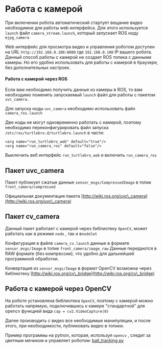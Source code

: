 # Работа с камерой

При включении робота автоматический стартует вещание видео необходимое для работы web интерфейса. Для этого используется `launch` файл `camera_stream.launch`, который запускает ROS ноду `mjpg_camera`

Web интерфейс для просмотра видео и управления роботом доступен на URL `http://192.168.0.100:8080` где `192.168.0.100` IP вашего робота. Данный способ работы с камерой не создает ROS топика с данными камеры. Но его удобно использовать для работы с камерой в браузере, без дополнительных настроек.

#### Работа с камерой через ROS

Если вам необходимо получить данные из камеры в ROS, то вам необходимо поменять запускаемый `launch` файл для работы с пакетом `uvc_camera.`

Для запуска ноды `uvc_camera` необходимо использовать файл `camera_ros.launch`

Две ноды не могут одновременно работать с камерой, поэтому необходимо переконфигурировать файл запуска `/etc/ros/turtlebro.d/turtlebro.launch` в части:

```
<arg name="run_turtlebro_web" default="true"/>
<arg name="run_camera_ros" default="false"/>
```

Выключить веб интерфейс `run_turtlebro_web` и включить `run_camera_ros`

## Пакет uvc\_camera

Пакет публикует сжатые данные `sensor_msgs/CompressedImage` в топик `front_camera/compressed`

Официальная документация пакета [http://wiki.ros.org/uvc\_camera](http://wiki.ros.org/uvc\_camera)

## Пакет cv\_camera

Данный пакет работает с камерой через библиотеку `ОpenCV`, может работать как в режиме `node` , так и в`nodelet`

Конфигурация в файле `camera_cv.launch` данные в формате `sensor_msgs/Image` в топик `front_camera/image_raw` Данные передаются в RAW формате (без компрессии), что удобно для дальнейшей программной обработки.

Конвертация из `sensor_msgs/Image` в формат OpenCV возможна через библиотеку [http://wiki.ros.org/cv\_bridge](http://wiki.ros.org/cv\_bridge)

## Работа с камерой через OpenCV

На роботе установлена библиотека `OpenCV`, поэтому с камерой можно работать напрямую, подключившись к камере "стандартной" для opencv функцией вида `cap = cv2.VideoCapture(0)`

Далее производить с видео все необходимые манипуляции, и после этого, при необходимости, публиковать видео в топики.

Пример программы на pytnon, которая, используя `opencv` , следит за цветным мячиком и управляет роботом: [ball\_tracking.py](https://github.com/voltbro/turtlebro\_examples/blob/master/src/ball\_tracking.py)

